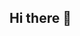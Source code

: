 ## Hi there 👋

<!--
**Chenwangxing/Chenwangxing** is a ✨ _special_ ✨ repository because its `README.md` (this file) appears on your GitHub profile.

Here are some ideas to get you started:

- 🔭 I’m currently a final-year doctoral student at Shenyang University of Technology
- 🌱 I’m interested in Treajectory Prediction and Deep Learning
- 👯 I’m looking to collaborate on ...
- 🤔 I’m looking for help with ...
- 💬 Ask me about ...
- 📫 How to reach me: chenwangxing@smail.sut.edu.cn 
- 😄 Pronouns: ...
- ⚡ Fun fact: ...
-->
